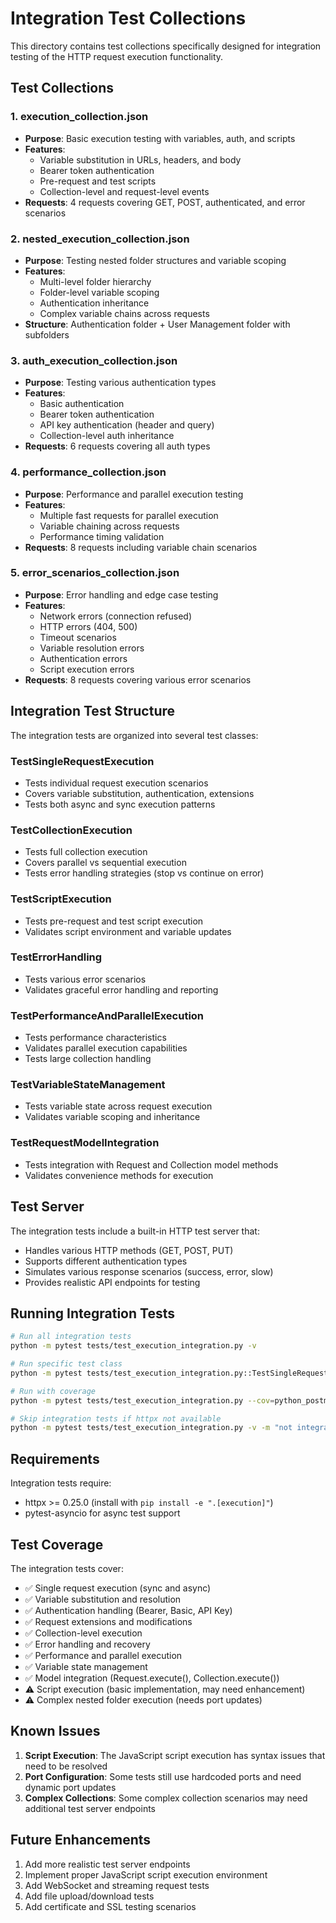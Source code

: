 # Integration Test Collections

This directory contains test collections specifically designed for integration testing of the HTTP request execution functionality.

## Test Collections

### 1. execution_collection.json

- **Purpose**: Basic execution testing with variables, auth, and scripts
- **Features**:
  - Variable substitution in URLs, headers, and body
  - Bearer token authentication
  - Pre-request and test scripts
  - Collection-level and request-level events
- **Requests**: 4 requests covering GET, POST, authenticated, and error scenarios

### 2. nested_execution_collection.json

- **Purpose**: Testing nested folder structures and variable scoping
- **Features**:
  - Multi-level folder hierarchy
  - Folder-level variable scoping
  - Authentication inheritance
  - Complex variable chains across requests
- **Structure**: Authentication folder + User Management folder with subfolders

### 3. auth_execution_collection.json

- **Purpose**: Testing various authentication types
- **Features**:
  - Basic authentication
  - Bearer token authentication
  - API key authentication (header and query)
  - Collection-level auth inheritance
- **Requests**: 6 requests covering all auth types

### 4. performance_collection.json

- **Purpose**: Performance and parallel execution testing
- **Features**:
  - Multiple fast requests for parallel execution
  - Variable chaining across requests
  - Performance timing validation
- **Requests**: 8 requests including variable chain scenarios

### 5. error_scenarios_collection.json

- **Purpose**: Error handling and edge case testing
- **Features**:
  - Network errors (connection refused)
  - HTTP errors (404, 500)
  - Timeout scenarios
  - Variable resolution errors
  - Authentication errors
  - Script execution errors
- **Requests**: 8 requests covering various error scenarios

## Integration Test Structure

The integration tests are organized into several test classes:

### TestSingleRequestExecution

- Tests individual request execution scenarios
- Covers variable substitution, authentication, extensions
- Tests both async and sync execution patterns

### TestCollectionExecution

- Tests full collection execution
- Covers parallel vs sequential execution
- Tests error handling strategies (stop vs continue on error)

### TestScriptExecution

- Tests pre-request and test script execution
- Validates script environment and variable updates

### TestErrorHandling

- Tests various error scenarios
- Validates graceful error handling and reporting

### TestPerformanceAndParallelExecution

- Tests performance characteristics
- Validates parallel execution capabilities
- Tests large collection handling

### TestVariableStateManagement

- Tests variable state across request execution
- Validates variable scoping and inheritance

### TestRequestModelIntegration

- Tests integration with Request and Collection model methods
- Validates convenience methods for execution

## Test Server

The integration tests include a built-in HTTP test server that:

- Handles various HTTP methods (GET, POST, PUT)
- Supports different authentication types
- Simulates various response scenarios (success, error, slow)
- Provides realistic API endpoints for testing

## Running Integration Tests

```bash
# Run all integration tests
python -m pytest tests/test_execution_integration.py -v

# Run specific test class
python -m pytest tests/test_execution_integration.py::TestSingleRequestExecution -v

# Run with coverage
python -m pytest tests/test_execution_integration.py --cov=python_postman.execution

# Skip integration tests if httpx not available
python -m pytest tests/test_execution_integration.py -v -m "not integration"
```

## Requirements

Integration tests require:

- httpx >= 0.25.0 (install with `pip install -e ".[execution]"`)
- pytest-asyncio for async test support

## Test Coverage

The integration tests cover:

- ✅ Single request execution (sync and async)
- ✅ Variable substitution and resolution
- ✅ Authentication handling (Bearer, Basic, API Key)
- ✅ Request extensions and modifications
- ✅ Collection-level execution
- ✅ Error handling and recovery
- ✅ Performance and parallel execution
- ✅ Variable state management
- ✅ Model integration (Request.execute(), Collection.execute())
- ⚠️ Script execution (basic implementation, may need enhancement)
- ⚠️ Complex nested folder execution (needs port updates)

## Known Issues

1. **Script Execution**: The JavaScript script execution has syntax issues that need to be resolved
2. **Port Configuration**: Some tests still use hardcoded ports and need dynamic port updates
3. **Complex Collections**: Some complex collection scenarios may need additional test server endpoints

## Future Enhancements

1. Add more realistic test server endpoints
2. Implement proper JavaScript script execution environment
3. Add WebSocket and streaming request tests
4. Add file upload/download tests
5. Add certificate and SSL testing scenarios
